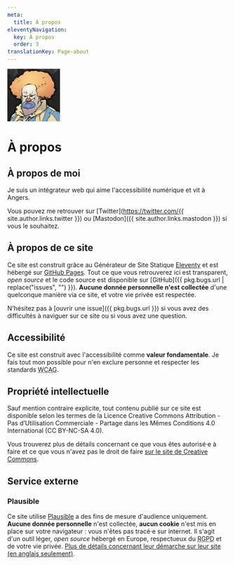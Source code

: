 ```yaml
---
meta:
  title: À propos
eleventyNavigation:
  key: À propos
  order: 3
translationKey: Page-about
---
```


<img src="/assets/images/honk.jpg" class="Avatar" alt="Avatar, clown roux en colère." width="120" height="120">

# À propos


## À propos de moi

Je suis un intégrateur web qui aime l'accessibilité numérique et vit à Angers.

Vous pouvez me retrouver sur [Twitter](https://twitter.com/{{ site.author.links.twitter }}) ou [Mastodon]({{ site.author.links.mastodon }}) si vous le souhaitez.


## À propos de ce site

Ce site est construit grâce au Générateur de Site Statique [<span lang="en">Eleventy</span>](https://11ty.io) et est hébergé sur [GitHub Pages](https://pages.github.com). Tout ce que vous retrouverez ici est transparent, <i lang="en">open source</i> et le code source est disponible sur [GitHub]({{ pkg.bugs.url | replace("issues", "") }}).
**Aucune donnée personnelle n'est collectée** d'une quelconque manière via ce site, et votre vie privée est respectée.

N'hésitez pas à [ouvrir une issue]({{ pkg.bugs.url }}) si vous avez des difficultés à naviguer sur ce site ou si vous avez une question.


## Accessibilité

Ce site est construit avec l'accessibilité comme **valeur fondamentale**. Je fais tout mon possible pour n'en exclure personne et respecter les standards <abbr lang="en" title="Web Content Accessibility Guidelines">WCAG</abbr>.


## Propriété intellectuelle

Sauf mention contraire explicite, tout contenu publié sur ce site est disponible selon les termes de la Licence <span lang="en">Creative Commons</span> Attribution - Pas d’Utilisation Commerciale - Partage dans les Mêmes Conditions 4.0 International (CC BY-NC-SA 4.0).

Vous trouverez plus de détails concernant ce que vous êtes autorisé·e à faire et ce que vous n'avez pas le droit de faire [sur le site de Creative Commons](https://creativecommons.org/licenses/by-nc-sa/4.0/deed.fr).


## Service externe

### Plausible

Ce site utilise [Plausible](https://plausible.io/) a des fins de mesure d'audience uniquement. **Aucune donnée personnelle** n'est collectée, **aucun cookie** n'est mis en place sur votre navigateur : vous n'êtes pas tracé·e sur internet. Il s'agit d'un outil léger, <i lang="en">open source</i> hébergé en Europe, respectueux du <abbr title="Règlement Général sur la Protection des Données">RGPD</abbr> et de votre vie privée.
<a href="https://plausible.io/privacy-focused-web-analytics/" hreflang="en">Plus de détails concernant leur démarche sur leur site (en anglais seulement)</a>.
